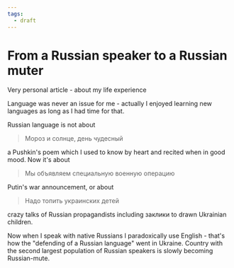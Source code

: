 ```yaml
---
tags:
  - draft
---
```

# From a Russian speaker to a Russian muter

Very personal article - about my life experience


Language was never an issue for me - actually I enjoyed learning new languages as long as I had time for that.

Russian language is not about

> Мороз и солнце, день чудесный

a Pushkin's poem which I used to know by heart and recited when in good mood.
Now it's about

> Мы объявляем специальную военную операцию
 
Putin's war announcement, or about

> Надо топить украинских детей

crazy talks of Russian propagandists including заклики to drawn Ukrainian children.

Now when I speak with native Russians I paradoxically use English - that's how the "defending of a Russian language" went in Ukraine. Country with the second largest population of Russian speakers is slowly becoming Russian-mute. 